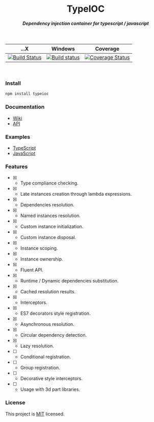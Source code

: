 <h1 align="center">TypeIOC</h1>
<h5 align="center">
Dependency injection container for typescript / javascript
</h5>

<br/>

<div align="center">

...X | Windows | Coverage
---- | --------|---------
[![Build Status](https://travis-ci.org/typeioc/typeioc.svg?branch=master)](https://travis-ci.org/typeioc/typeioc)|[![Build status](https://ci.appveyor.com/api/projects/status/syvw7sg5p9qlg2pd/branch/master?svg=true)](https://ci.appveyor.com/project/maxgherman/typeioc/branch/master)|[![Coverage Status](https://coveralls.io/repos/github/typeioc/typeioc/badge.svg)](https://coveralls.io/github/typeioc/typeioc??branch=master)
</div>

<br/>

### Install

```sh
npm install typeioc
```

### Documentation
- [Wiki](https://github.com/typeioc/typeioc/wiki)
- [API](https://typeioc.github.io/typeioc/typeioc.html)


### Examples
- [TypeScript](https://github.com/typeioc/examples-ts)
- [JavaScript](https://github.com/typeioc/examples-js)

### Features

- [x] - Type compliance checking.
- [x] - Late instances creation through lambda expressions.
- [x] - Dependencies resolution.
- [x] - Named instances resolution.
- [x] - Custom instance initialization.
- [x] - Custom instance disposal.
- [x] - Instance scoping.
- [x] - Instance ownership.
- [x] - Fluent API.
- [x] - Runtime / Dynamic dependencies substitution.
- [x] - Cached resolution results.
- [x] - Interceptors.
- [x] - ES7 decorators style registration.
- [x] - Asynchronous resolution.
- [x] - Circular dependency detection.
- [x] - Lazy resolution.
- [ ] - Conditional registration.
- [ ] - Group registration.
- [ ] - Decorative style interceptors.
- [ ] - Usage with 3d part libraries.


### License

This project is [MIT](https://github.com/typeioc/typeioc/blob/master/LICENSE) licensed.
